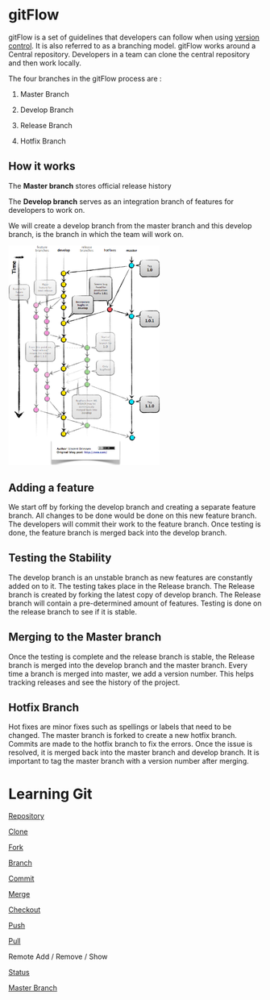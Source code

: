 # gitFlow

gitFlow is a set of guidelines that developers can follow when using [version control](https://git-scm.com/book/en/v2/Getting-Started-About-Version-Control). It is also referred to as a branching model. gitFlow works around a Central repository. Developers in a team can clone the central repository and then work locally. 

The four branches in the gitFlow process are :

1. Master Branch

2. Develop Branch

3. Release Branch

4. Hotfix Branch

## How it works

The **Master branch** stores official release history

The **Develop branch** serves as an integration branch of features for developers to work on.

We will create a develop branch from the master branch and this develop branch, is the branch in which the team will work on.

<img src="Screenshots/gitFlow.png" width="300">

## Adding a feature

We start off by forking the develop branch and creating a separate feature branch. All changes to be done would be done on this new feature branch.
The developers will commit their work to the feature branch. Once testing is done, the feature branch is merged back into the develop branch.

## Testing the Stability

The develop branch is an unstable branch as new features are constantly added on to it. The testing takes place in the Release branch.
The Release branch is created by forking the latest copy of develop branch. The Release branch will contain a pre-determined amount of features. Testing is done on the release branch to see if it is stable.

## Merging to the Master branch

Once the testing is complete and the release branch is stable, the Release branch is merged into the develop branch and the master branch. Every time a branch is merged into master, we add a version number. This helps  tracking releases and see the history of the project.

## Hotfix Branch

Hot fixes are minor fixes such as spellings or labels that need to be changed. The master branch is forked to create a new hotfix branch. Commits are made to the hotfix branch to fix the errors. Once the issue is resolved, it is merged back into the master branch and develop branch. It is important to tag the master branch with a version number after merging.

# Learning Git

[Repository](repository.md)

[Clone](clone1.md)

[Fork](fork.md)

[Branch](branch.md)

[Commit](commit.md)

[Merge](merge.md)

[Checkout](checkout.md)

[Push](push.md)

[Pull](pull.md)

Remote Add / Remove / Show

[Status](status.md)

[Master Branch](masterbranch.md)
